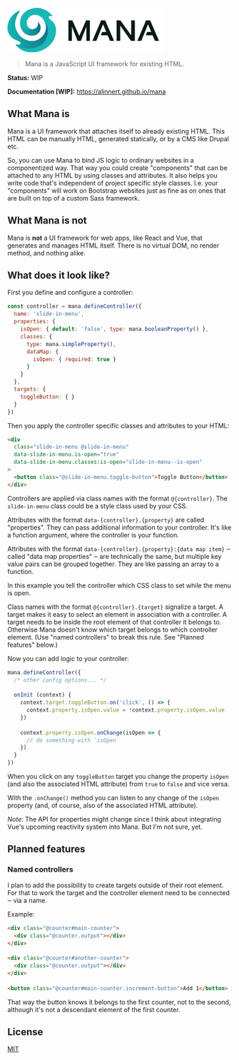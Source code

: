 ![Mana](/packages/docs/src/.vuepress/public/brand-350.png)

> Mana is a JavaScript UI framework for existing HTML.

**Status:** WIP

**Documentation [WIP]:** https://alinnert.github.io/mana

## What Mana is

Mana is a UI framework that attaches itself to already existing HTML. This HTML can be manually HTML, generated statically, or by a CMS like Drupal etc.

So, you can use Mana to bind JS logic to ordinary websites in a componentized way. That way you could create "components" that can be attached to any HTML by using classes and attributes. It also helps you write code that's independent of project specific style classes. I.e. your "components" will work on Bootstrap websites just as fine as on ones that are built on top of a custom Sass framework.

## What Mana is not

Mana is **not** a UI framework for web apps, like React and Vue, that generates and manages HTML itself. There is no virtual DOM, no render method, and nothing alike.

## What does it look like?

First you define and configure a controller:

~~~ js
const controller = mana.defineController({
  name: 'slide-in-menu',
  properties: {
    isOpen: { default: 'false', type: mana.booleanProperty() },
    classes: {
      type: mana.simpleProperty(),
      dataMap: {
        isOpen: { required: true }
      }
    }
  },
  targets: {
    toggleButton: { }
  }
})
~~~

Then you apply the controller specific classes and attributes to your HTML:

~~~ html
<div
  class="slide-in-menu @slide-in-menu"
  data-slide-in-menu.is-open="true"
  data-slide-in-menu.classes:is-open="slide-in-menu--is-open"
>
  <button class="@slide-in-menu.toggle-button">Toggle Button</button>
</div>
~~~

Controllers are applied via class names with the format `@{controller}`. The `slide-in-menu` class could be a style class used by your CSS.

Attributes with the format `data-{controller}.{property}` are called "properties". They can pass additional information to your controller. It's like a function argument, where the controller is your function.

Attributes with the format `data-{controller}.{property}:{data map item}` ‒ called "data map properties" ‒ are technically the same, but multiple key value pairs can be grouped together. They are like passing an array to a function.

In this example you tell the controller which CSS class to set while the menu is open.

Class names with the format `@{controller}.{target}` signalize a target. A target makes it easy to select an element in association with a controller. A target needs to be inside the root element of that controller it belongs to. Otherwise Mana doesn't know which target belongs to which controller element. (Use "named controllers" to break this rule. See "Planned features" below.)

Now you can add logic to your controller:

~~~ js
mana.defineController({
  /* other config options... */

  onInit (context) {
    context.target.toggleButton.on('click', () => {
      context.property.isOpen.value = !context.property.isOpen.value
    })

    context.property.isOpen.onChange(isOpen => {
      // do something with `isOpen`
    })
  }
})
~~~

When you click on any `toggleButton` target you change the property `isOpen` (and also the associated HTML attribute) from `true` to `false` and vice versa.

With the `.onChange()` method you can listen to any change of the `isOpen` property (and, of course, also of the associated HTML attribute).

*Note:* The API for properties might change since I think about integrating Vue's upcoming reactivity system into Mana. But I'm not sure, yet.

## Planned features

### Named controllers

I plan to add the possibility to create targets outside of their root element. For that to work the target and the controller element need to be connected ‒ via a name.

Example:

~~~ html
<div class="@counter#main-counter">
  <div class="@counter.output"></div>
</div>

<div class="@counter#another-counter">
  <div class="@counter.output"></div>
</div>

<button class="@counter#main-counter.increment-button">Add 1</button>
~~~

That way the button knows it belongs to the first counter, not to the second, although it's not a descendant element of the first counter.

## License

[MIT](https://github.com/alinnert/mana/blob/master/LICENSE)
